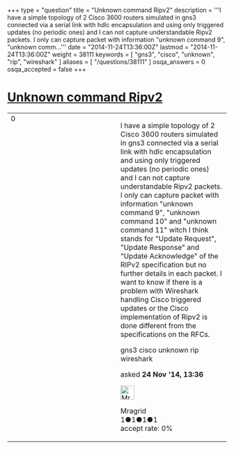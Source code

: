 +++
type = "question"
title = "Unknown command Ripv2"
description = '''I have a simple topology of 2 Cisco 3600 routers simulated in gns3 connected via a serial link with hdlc encapsulation and using only triggered updates (no periodic ones) and I can not capture understandable Ripv2 packets. I only can capture packet with information &quot;unknown command 9&quot;, &quot;unknown comm...'''
date = "2014-11-24T13:36:00Z"
lastmod = "2014-11-24T13:36:00Z"
weight = 38111
keywords = [ "gns3", "cisco", "unknown", "rip", "wireshark" ]
aliases = [ "/questions/38111" ]
osqa_answers = 0
osqa_accepted = false
+++

<div class="headNormal">

# [Unknown command Ripv2](/questions/38111/unknown-command-ripv2)

</div>

<div id="main-body">

<div id="askform">

<table id="question-table" style="width:100%;"><colgroup><col style="width: 50%" /><col style="width: 50%" /></colgroup><tbody><tr class="odd"><td style="width: 30px; vertical-align: top"><div class="vote-buttons"><span id="post-38111-upvote" class="ajax-command post-vote up" rel="nofollow" title="I like this post (click again to cancel)"> </span><div id="post-38111-score" class="post-score" title="current number of votes">0</div><span id="post-38111-downvote" class="ajax-command post-vote down" rel="nofollow" title="I dont like this post (click again to cancel)"> </span> <span id="favorite-mark" class="ajax-command favorite-mark" rel="nofollow" title="mark/unmark this question as favorite (click again to cancel)"> </span><div id="favorite-count" class="favorite-count"></div></div></td><td><div id="item-right"><div class="question-body"><p>I have a simple topology of 2 Cisco 3600 routers simulated in gns3 connected via a serial link with hdlc encapsulation and using only triggered updates (no periodic ones) and I can not capture understandable Ripv2 packets. I only can capture packet with information "unknown command 9", "unknown command 10" and "unknown command 11" witch I think stands for "Update Request", "Update Response" and "Update Acknowledge" of the RIPv2 specification but no further details in each packet. I want to know if there is a problem with Wireshark handling Cisco triggered updates or the Cisco implementation of Ripv2 is done different from the specifications on the RFCs.</p></div><div id="question-tags" class="tags-container tags"><span class="post-tag tag-link-gns3" rel="tag" title="see questions tagged &#39;gns3&#39;">gns3</span> <span class="post-tag tag-link-cisco" rel="tag" title="see questions tagged &#39;cisco&#39;">cisco</span> <span class="post-tag tag-link-unknown" rel="tag" title="see questions tagged &#39;unknown&#39;">unknown</span> <span class="post-tag tag-link-rip" rel="tag" title="see questions tagged &#39;rip&#39;">rip</span> <span class="post-tag tag-link-wireshark" rel="tag" title="see questions tagged &#39;wireshark&#39;">wireshark</span></div><div id="question-controls" class="post-controls"></div><div class="post-update-info-container"><div class="post-update-info post-update-info-user"><p>asked <strong>24 Nov '14, 13:36</strong></p><img src="https://secure.gravatar.com/avatar/685a7d70763d3f4f1e117b8d28315e65?s=32&amp;d=identicon&amp;r=g" class="gravatar" width="32" height="32" alt="Mragrid&#39;s gravatar image" /><p><span>Mragrid</span><br />
<span class="score" title="1 reputation points">1</span><span title="1 badges"><span class="badge1">●</span><span class="badgecount">1</span></span><span title="1 badges"><span class="silver">●</span><span class="badgecount">1</span></span><span title="1 badges"><span class="bronze">●</span><span class="badgecount">1</span></span><br />
<span class="accept_rate" title="Rate of the user&#39;s accepted answers">accept rate:</span> <span title="Mragrid has no accepted answers">0%</span></p></div></div><div id="comments-container-38111" class="comments-container"></div><div id="comment-tools-38111" class="comment-tools"></div><div class="clear"></div><div id="comment-38111-form-container" class="comment-form-container"></div><div class="clear"></div></div></td></tr></tbody></table>

</div>

</div>

